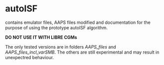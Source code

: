 # autoISF
contains emulator files, AAPS files modified and documentation for the purpose of using the prototype autoISF algorithm.

**DO NOT USE IT WITH LIBRE CGMs**

The only tested versions are in folders *AAPS_files* and *AAPS_files_incl_varSMB*. The others are still experimental and may result in unexpectred behaviour.
